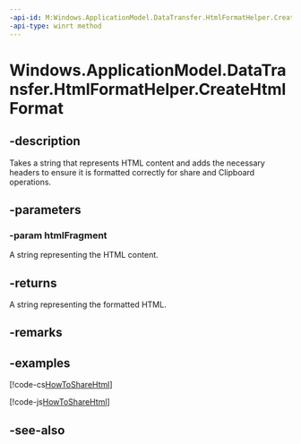 ```yaml
---
-api-id: M:Windows.ApplicationModel.DataTransfer.HtmlFormatHelper.CreateHtmlFormat(System.String)
-api-type: winrt method
---
```


<!-- Method syntax
public string CreateHtmlFormat(System.String htmlFragment)
-->

# Windows.ApplicationModel.DataTransfer.HtmlFormatHelper.CreateHtmlFormat

## -description
Takes a string that represents HTML content and adds the necessary headers to ensure it is formatted correctly for share and Clipboard operations.

## -parameters
### -param htmlFragment
A string representing the HTML content.

## -returns
A string representing the formatted HTML.

## -remarks

## -examples


[!code-cs[HowToShareHtml](../windows.applicationmodel.datatransfer/code/ShareMainBeta/cs/ShareHTML.xaml.cs#SnippetHowToShareHtml_CS)]

[!code-js[HowToShareHtml](../windows.applicationmodel.datatransfer/code/ShareMainBeta/javascript/js/ShareHtml.js#SnippetHowToShareHtml)]

## -see-also
